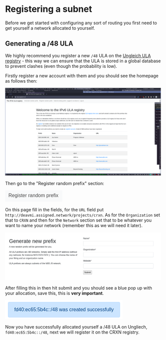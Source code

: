 Registering a subnet
====================

Before we get started with configuring any sort of routing you first need to get yourself a network allocated to yourself.

## Generating a /48 ULA

We highly recommend you register a new `/48` ULA on the [Ungleich ULA registry](https://ula.ungleich.ch/) - this way we can ensure that the ULA is stored in a global database to prevent clashes (even though the probability is low).

Firstly register a new account with them and you should see the homepage as follows then:

![](homepage_ungleich.png)

Then go to the "Register random prefix" section:

![](register_ungleich.png)

On this page fill in the fields, for the `URL` field put `http://deavmi.assigned.network/projects/crxn`. As for the `Organization` set that to `CRXN` and then for the `Network` section set that to be whatever you want to name your network (remember this as we will need it later).

![](prefix_page_ungleich.png)

After filling this in then hit submit and you should see a blue pop up with your allocation, save this, this is **very important**.

![](generated_prefix.png)

Now you have successfully allocated yourself a /48 ULA on Ungliech, `fd40:ec65:5b4c::/48`, next we will register it on the CRXN registry.